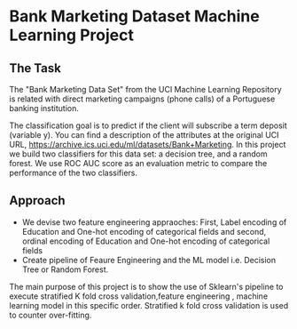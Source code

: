 # Bank Marketing Dataset Machine Learning Project
## The Task
The "Bank Marketing Data Set" from the UCI Machine Learning Repository is related with direct marketing campaigns (phone calls) of a Portuguese banking institution.

The classification goal is to predict if the client will subscribe a term deposit (variable y). You can find a description of the attributes at the original UCI URL, https://archive.ics.uci.edu/ml/datasets/Bank+Marketing.
In this project we build two classifiers for this data set: a decision tree, and a random forest. We use ROC AUC score as an evaluation metric to compare the performance of the two classifiers.
## Approach
<ul>
  <li> We devise two feature engineering appraoches: First, Label encoding of Education and One-hot encoding of categorical fields and second, ordinal encoding of Education and One-hot encoding of categorical fields</li>
  <li>Create pipeline of Feaure Engineering and the ML model i.e. Decision Tree or Random Forest.</li>
  </ul>
  
 
<p>The main purpose of this project is to show the use of Sklearn's pipeline to execute stratified K fold cross validation,feature engineering , machine learning model in this specific order. Stratified k fold cross validation is used to counter over-fitting.</p>  
